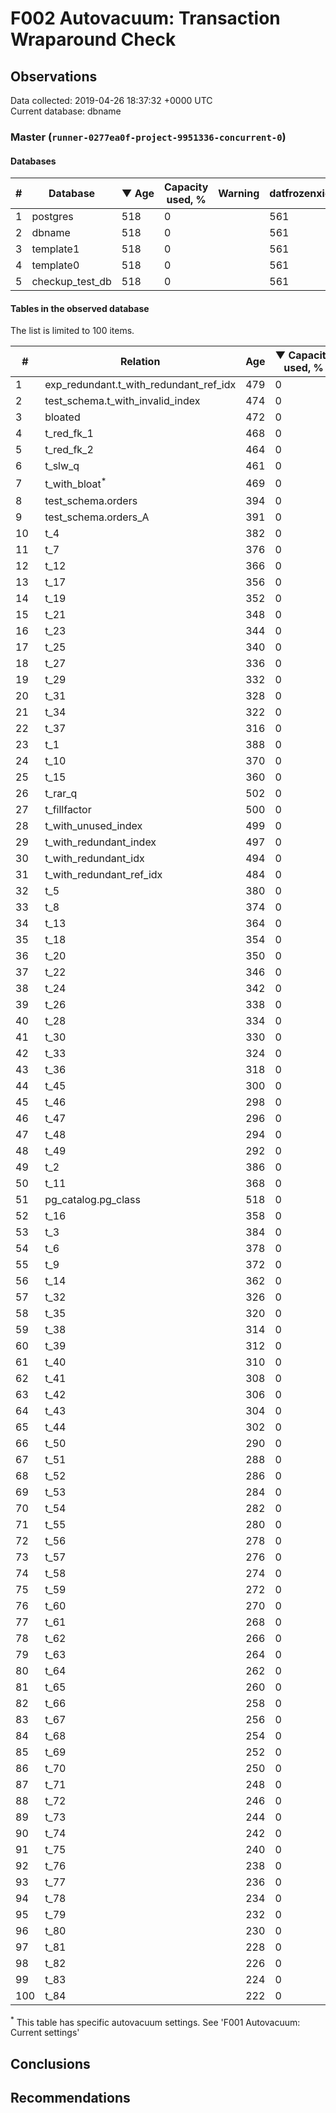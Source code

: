 # F002 Autovacuum: Transaction Wraparound Check #

## Observations ##
Data collected: 2019-04-26 18:37:32 +0000 UTC  
Current database: dbname  



### Master (`runner-0277ea0f-project-9951336-concurrent-0`) ###

#### Databases ####
  

\# | Database | &#9660;&nbsp;Age | Capacity used, % | Warning | datfrozenxid
--|--------|-----|------------------|---------|--------------
1 |postgres |518 |0 |  |561
2 |dbname |518 |0 |  |561
3 |template1 |518 |0 |  |561
4 |template0 |518 |0 |  |561
5 |checkup_test_db |518 |0 |  |561



#### Tables in the observed database ####
The list is limited to 100 items.  

\# | Relation | Age | &#9660;&nbsp;Capacity used, % | Warning |rel_relfrozenxid | toast_relfrozenxid 
---|-------|-----|------------------|---------|-----------------|--------------------
1 |exp_redundant.t_with_redundant_ref_idx |479 |0 |  |600 |0 |
2 |test_schema.t_with_invalid_index |474 |0 |  |605 |0 |
3 |bloated |472 |0 |  |607 |0 |
4 |t_red_fk_1 |468 |0 |  |611 |0 |
5 |t_red_fk_2 |464 |0 |  |615 |0 |
6 |t_slw_q |461 |0 |  |618 |0 |
7 |t_with_bloat<sup>*</sup> |469 |0 |  |610 |0 |
8 |test_schema.orders |394 |0 |  |685 |0 |
9 |test_schema.orders_A |391 |0 |  |688 |0 |
10 |t_4 |382 |0 |  |697 |0 |
11 |t_7 |376 |0 |  |703 |0 |
12 |t_12 |366 |0 |  |713 |0 |
13 |t_17 |356 |0 |  |723 |0 |
14 |t_19 |352 |0 |  |727 |0 |
15 |t_21 |348 |0 |  |731 |0 |
16 |t_23 |344 |0 |  |735 |0 |
17 |t_25 |340 |0 |  |739 |0 |
18 |t_27 |336 |0 |  |743 |0 |
19 |t_29 |332 |0 |  |747 |0 |
20 |t_31 |328 |0 |  |751 |0 |
21 |t_34 |322 |0 |  |757 |0 |
22 |t_37 |316 |0 |  |763 |0 |
23 |t_1 |388 |0 |  |691 |0 |
24 |t_10 |370 |0 |  |709 |0 |
25 |t_15 |360 |0 |  |719 |0 |
26 |t_rar_q |502 |0 |  |577 |0 |
27 |t_fillfactor |500 |0 |  |579 |0 |
28 |t_with_unused_index |499 |0 |  |580 |0 |
29 |t_with_redundant_index |497 |0 |  |582 |0 |
30 |t_with_redundant_idx |494 |0 |  |585 |0 |
31 |t_with_redundant_ref_idx |484 |0 |  |595 |0 |
32 |t_5 |380 |0 |  |699 |0 |
33 |t_8 |374 |0 |  |705 |0 |
34 |t_13 |364 |0 |  |715 |0 |
35 |t_18 |354 |0 |  |725 |0 |
36 |t_20 |350 |0 |  |729 |0 |
37 |t_22 |346 |0 |  |733 |0 |
38 |t_24 |342 |0 |  |737 |0 |
39 |t_26 |338 |0 |  |741 |0 |
40 |t_28 |334 |0 |  |745 |0 |
41 |t_30 |330 |0 |  |749 |0 |
42 |t_33 |324 |0 |  |755 |0 |
43 |t_36 |318 |0 |  |761 |0 |
44 |t_45 |300 |0 |  |779 |0 |
45 |t_46 |298 |0 |  |781 |0 |
46 |t_47 |296 |0 |  |783 |0 |
47 |t_48 |294 |0 |  |785 |0 |
48 |t_49 |292 |0 |  |787 |0 |
49 |t_2 |386 |0 |  |693 |0 |
50 |t_11 |368 |0 |  |711 |0 |
51 |pg_catalog.pg_class |518 |0 |  |561 |0 |
52 |t_16 |358 |0 |  |721 |0 |
53 |t_3 |384 |0 |  |695 |0 |
54 |t_6 |378 |0 |  |701 |0 |
55 |t_9 |372 |0 |  |707 |0 |
56 |t_14 |362 |0 |  |717 |0 |
57 |t_32 |326 |0 |  |753 |0 |
58 |t_35 |320 |0 |  |759 |0 |
59 |t_38 |314 |0 |  |765 |0 |
60 |t_39 |312 |0 |  |767 |0 |
61 |t_40 |310 |0 |  |769 |0 |
62 |t_41 |308 |0 |  |771 |0 |
63 |t_42 |306 |0 |  |773 |0 |
64 |t_43 |304 |0 |  |775 |0 |
65 |t_44 |302 |0 |  |777 |0 |
66 |t_50 |290 |0 |  |789 |0 |
67 |t_51 |288 |0 |  |791 |0 |
68 |t_52 |286 |0 |  |793 |0 |
69 |t_53 |284 |0 |  |795 |0 |
70 |t_54 |282 |0 |  |797 |0 |
71 |t_55 |280 |0 |  |799 |0 |
72 |t_56 |278 |0 |  |801 |0 |
73 |t_57 |276 |0 |  |803 |0 |
74 |t_58 |274 |0 |  |805 |0 |
75 |t_59 |272 |0 |  |807 |0 |
76 |t_60 |270 |0 |  |809 |0 |
77 |t_61 |268 |0 |  |811 |0 |
78 |t_62 |266 |0 |  |813 |0 |
79 |t_63 |264 |0 |  |815 |0 |
80 |t_64 |262 |0 |  |817 |0 |
81 |t_65 |260 |0 |  |819 |0 |
82 |t_66 |258 |0 |  |821 |0 |
83 |t_67 |256 |0 |  |823 |0 |
84 |t_68 |254 |0 |  |825 |0 |
85 |t_69 |252 |0 |  |827 |0 |
86 |t_70 |250 |0 |  |829 |0 |
87 |t_71 |248 |0 |  |831 |0 |
88 |t_72 |246 |0 |  |833 |0 |
89 |t_73 |244 |0 |  |835 |0 |
90 |t_74 |242 |0 |  |837 |0 |
91 |t_75 |240 |0 |  |839 |0 |
92 |t_76 |238 |0 |  |841 |0 |
93 |t_77 |236 |0 |  |843 |0 |
94 |t_78 |234 |0 |  |845 |0 |
95 |t_79 |232 |0 |  |847 |0 |
96 |t_80 |230 |0 |  |849 |0 |
97 |t_81 |228 |0 |  |851 |0 |
98 |t_82 |226 |0 |  |853 |0 |
99 |t_83 |224 |0 |  |855 |0 |
100 |t_84 |222 |0 |  |857 |0 |


<sup>*</sup> This table has specific autovacuum settings. See 'F001 Autovacuum: Current settings'


## Conclusions ##


## Recommendations ##

